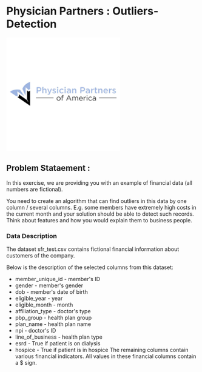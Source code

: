 # Physician Partners : Outliers-Detection
<img src="download.png" width=300px>

## Problem Stataement : 
In this exercise, we are providing you with an example of financial data (all numbers are fictional).

You need to create an algorithm that can find outliers in this data by one column / several columns. E.g. some members have extremely high costs in the current month and your solution should be able to detect such records. Think about features and how you would explain them to business people.

### Data Description
The dataset sfr_test.csv contains fictional financial information about customers of the company.

Below is the description of the selected columns from this dataset:

* member_unique_id - member's ID
* gender - member's gender
* dob - member's date of birth
* eligible_year - year
* eligible_month - month
* affiliation_type - doctor's type
* pbp_group - health plan group
* plan_name - health plan name
* npi - doctor's ID
* line_of_business - health plan type
* esrd - True if patient is on dialysis
* hospice - True if patient is in hospice
The remaining columns contain various financial indicators. All values in these financial columns contain a $ sign.

